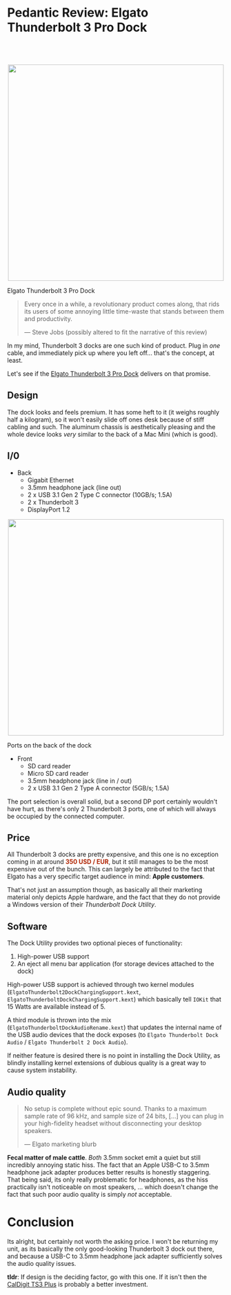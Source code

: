 # Pedantic Review: Elgato Thunderbolt 3 Pro Dock

<p align="center">
	<img src="dock.png" width="500px" style="margin-top: 50px;"/>
</p>
<figcaption>Elgato Thunderbolt 3 Pro Dock</figcaption>

> Every once in a while, a revolutionary product comes along, that rids its users of some annoying little time-waste that stands between them and productivity.
>
> — Steve Jobs (possibly altered to fit the narrative of this review)

In my mind, Thunderbolt 3 docks are one such kind of product. Plug in *one* cable, and immediately pick up where you left off... that's the concept, at least.

Let's see if the [Elgato Thunderbolt 3 Pro Dock](https://www.elgato.com/de/dock/thunderbolt-3-pro) delivers on that promise.


## Design
The dock looks and feels premium. It has some heft to it (it weighs roughly half a kilogram), so it won't easily slide off ones desk because of stiff cabling and such. The  aluminum chassis is aesthetically pleasing and the whole device looks *very* similar to the back of a Mac Mini (which is good).

## I/0
* Back
	* Gigabit Ethernet
	* 3.5mm headphone jack (line out)
	* 2 x USB 3.1 Gen 2 Type C connector (10GB/s; 1.5A)
	* 2 x Thunderbolt 3
	* DisplayPort 1.2

<p align="center">
	<img src="back.png" width="500px"/>
</p>
<figcaption>Ports on the back of the dock</figcaption>

* Front
	* SD card reader
	* Micro SD card reader
	* 3.5mm headphone jack (line in / out)
	* 2 x USB 3.1 Gen 2 Type A connector (5GB/s; 1.5A)

The port selection is overall solid, but a second DP port certainly wouldn't have hurt, as there's only 2 Thunderbolt 3 ports, one of which will always be occupied by the connected computer.

## Price
All Thunderbolt 3 docks are pretty expensive, and this one is no exception coming in at around <b style="color: #B12704;">350 USD / EUR</b>, but it still manages to be the most expensive out of the bunch. This can largely be attributed to the fact that Elgato has a very specific target audience in mind: **Apple customers**.

That's not just an assumption though, as basically all their marketing material only depicts Apple hardware, and the fact that they do not provide a Windows version of their *Thunderbolt Dock Utility*.

## Software
The Dock Utility provides two optional pieces of functionality:

1. High-power USB support
2. An eject all menu bar application (for storage devices attached to the dock)

High-power USB support is achieved through two kernel modules (`ElgatoThunderbolt2DockChargingSupport.kext`, `ElgatoThunderboltDockChargingSupport.kext`) which basically tell `IOKit` that 15 Watts are available instead of 5.

A third module is thrown into the mix (`ElgatoThunderboltDockAudioRename.kext`) that updates the internal name of the USB audio devices that the dock exposes (to `Elgato Thunderbolt Dock Audio` / `Elgato Thunderbolt 2 Dock Audio`).

If neither feature is desired there is no point in installing the Dock Utility, as blindly installing kernel extensions of dubious quality is a great way to cause system instability.

## Audio quality
> No setup is complete without epic sound. Thanks to a maximum sample rate of 96 kHz, and sample size of 24 bits, [...] you can plug in your high-fidelity headset without disconnecting your desktop speakers.
>
> — Elgato marketing blurb

**Fecal matter of male cattle**. *Both* 3.5mm socket emit a quiet but still incredibly annoying static hiss. The fact that an Apple USB-C to 3.5mm headphone jack adapter produces better results is honestly staggering.
That being said, its only really problematic for headphones, as the hiss practically isn't noticeable on most speakers, ... which doesn't change the fact that such poor audio quality is simply *not* acceptable.

# Conclusion
Its alright, but certainly not worth the asking price. I won't be returning my unit, as its basically the only good-looking Thunderbolt 3 dock out there, and because a USB-C to 3.5mm headphone jack adapter sufficiently solves the audio quality issues.

**tldr**: If design is the deciding factor, go with this one. If it isn't then the [CalDigit TS3 Plus](https://www.caldigit.com/ts3-plus) is probably a better investment.
